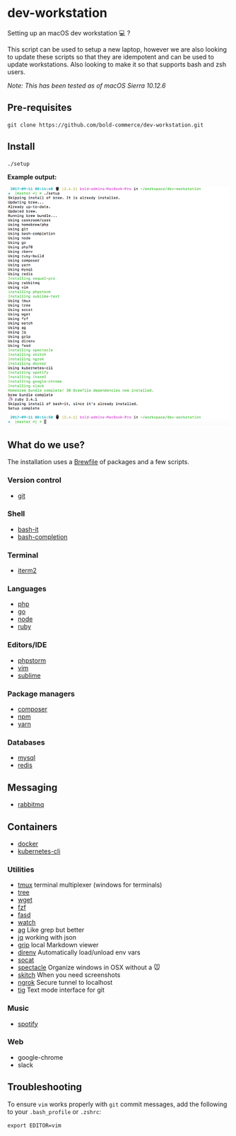 # dev-workstation
Setting up an macOS dev workstation 💻 ?

This script can be used to setup a new laptop, however we are also looking to update these scripts so that they are idempotent and can be used to update workstations.
Also looking to make it so that supports bash and zsh users.

*Note: This has been tested as of macOS Sierra 10.12.6*

## Pre-requisites
```
git clone https://github.com/bold-commerce/dev-workstation.git
```

## Install
```
./setup
```

**Example output:**

![this](example.png)

## What do we use?
The installation uses a [Brewfile](Brewfile) of packages and a few scripts.

### Version control
- [git](https://git-scm.com/)

### Shell
- [bash-it](https://github.com/Bash-it/bash-it)
- [bash-completion](https://github.com/scop/bash-completion)

### Terminal
- [iterm2](https://www.iterm2.com/)

### Languages
- [php](https://php.net)
- [go](https://golang.org)
- [node](https://nodejs.org)
- [ruby](https://www.ruby-lang.org/en/)

### Editors/IDE
- [phpstorm](https://www.jetbrains.com/phpstorm/)
- [vim](http://vim-bootstrap.com/)
- [sublime](http://sublimetext.com)

### Package managers
- [composer](https://getcomposer.org/)
- [npm](https://npmjs.org)
- [yarn](https://yarnpkg.com/en/)

### Databases
- [mysql](https://www.mysql.com)
- [redis](https://redis.io/)

## Messaging
- [rabbitmq](https://www.rabbitmq.com/)

## Containers
- [docker](https://www.docker.com)
- [kubernetes-cli](https://kubernetes.io/)

### Utilities
- [tmux](https://robots.thoughtbot.com/a-tmux-crash-course) terminal multiplexer (windows for terminals)
- [tree](https://linux.die.net/man/1/tree)
- [wget](https://www.gnu.org/software/wget/)
- [fzf](https://github.com/junegunn/fzf)
- [fasd](https://github.com/clvv/fasd)
- [watch](https://www.tutorialspoint.com/unix_commands/watch.htm)
- [ag](https://github.com/ggreer/the_silver_searcher) Like grep but better
- [jq](https://stedolan.github.io/jq/) working with json
- [grip](https://github.com/joeyespo/grip) local Markdown viewer
- [direnv](https://direnv.net/) Automatically load/unload env vars
- [socat](https://linux.die.net/man/1/socat)
- [spectacle](https://www.spectacleapp.com/) Organize windows in OSX without a :mouse:
- [skitch](https://evernote.com/products/skitch) When you need screenshots
- [ngrok](https://ngrok.com/) Secure tunnel to localhost
- [tig](https://jonas.github.io/tig/) Text mode interface for git

### Music
- [spotify](https://www.spotify.com/ca-en/)

### Web
- google-chrome
- slack


## Troubleshooting
To ensure `vim` works properly with `git` commit messages, add the following to your `.bash_profile` or `.zshrc`:
```
export EDITOR=vim
```
